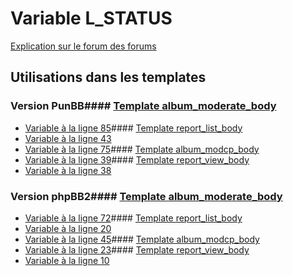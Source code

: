 # Variable L_STATUS
[Explication sur le forum des forums](http://forum.forumactif.com/t294113-listing-des-variables#L_STATUS)
## Utilisations dans les templates
### Version PunBB#### [Template album_moderate_body](punbb/album_moderate_body.md)
* [Variable à la ligne 85](../punbb/album_moderate_body.tpl#L85)#### [Template report_list_body](punbb/report_list_body.md)
* [Variable à la ligne 43](../punbb/report_list_body.tpl#L43)
* [Variable à la ligne 75](../punbb/report_list_body.tpl#L75)#### [Template album_modcp_body](punbb/album_modcp_body.md)
* [Variable à la ligne 39](../punbb/album_modcp_body.tpl#L39)#### [Template report_view_body](punbb/report_view_body.md)
* [Variable à la ligne 38](../punbb/report_view_body.tpl#L38)
### Version phpBB2#### [Template album_moderate_body](subsilver/album_moderate_body.md)
* [Variable à la ligne 72](../subsilver/album_moderate_body.tpl#L72)#### [Template report_list_body](subsilver/report_list_body.md)
* [Variable à la ligne 20](../subsilver/report_list_body.tpl#L20)
* [Variable à la ligne 45](../subsilver/report_list_body.tpl#L45)#### [Template album_modcp_body](subsilver/album_modcp_body.md)
* [Variable à la ligne 23](../subsilver/album_modcp_body.tpl#L23)#### [Template report_view_body](subsilver/report_view_body.md)
* [Variable à la ligne 10](../subsilver/report_view_body.tpl#L10)